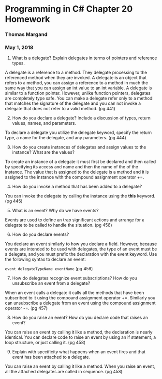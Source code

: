 # Programming in C# Chapter 20 Homework
### Thomas Margand
### May 1, 2018

1. What is a delegate? Explain delegates in terms of pointers and reference types.

A delegate is a reference to a method. They delegate processing to the referenced method when they are invoked. A delegate is an object that refers to a method, you can assign a reference to a method in much the same way that you can assign an int value to an int variable. A delegate is similar to a function pointer. However, unlike function pointers, delegates are completely type safe. You can make a delegate refer only to a method that matches the signature of the delegate and you can not invoke a delegate that does not refer to a valid method. (pg 441)

2. How do you declare a delegate? Include a discussion of types, return values, names, and parameters.

To declare a delegate you utilize the delegate keyword, specify the return type, a name for the delegate, and any parameters. (pg 444)

3. How do you create instances of delegates and assign values to the instance? What are the values?

To create an instance of a delegate it must first be declared and then called by specifying its access and name and then the name of the of the instance.  The value that is assigned to the delegate is a method and it is assigned to the instance with the compound assignment operator +=.

4. How do you invoke a method that has been added to a delegate?

You can invoke the delegate by calling the instance using the **this** keyword. (pg 445)

5. What is an event? Why do we have events?

Events are used to define an trap significant actions and arrange for a delegate to be called to handle the situation. (pg 456)

6. How do you declare events?

You declare an event similarly to how you declare a field. However, because events are intended to be used with delegates, the type of an event must be a delegate, and you must prefix the declaration with the event keyword. Use the following syntax to declare an event:

`event delegateTypeName eventName`
(pg 456)

7. How do delegates recognize event subscriptions? How do you unsubscribe an event from a delegate?

When an event calls a delegate it calls all the methods that have been subscribed to it using the compound assignment operator +=.  Similarly you can unsubscribe a delegate from an event using the compound assignment operator -=. (pg 457)

8. How do you raise an event? How do you declare code that raises an event?

You can raise an event by calling it like a method, the declaration is nearly identical.  You can declare code to raise an event by using an if statement, a loop structure, or just calling it. (pg 458)

9. Explain with specificity what happens when an event fires and that event has been attached to a
delegate.

You can raise an event by calling it like a method. When you raise an event, all the attached delegates are called in sequence. (pg 458)

